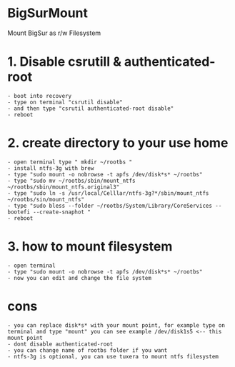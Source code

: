 # BigSurMount
Mount BigSur as r/w Filesystem

# 1. Disable csrutill & authenticated-root
    - boot into recovery
    - type on terminal "csrutil disable"
    - and then type "csrutil authenticated-root disable"
    - reboot
    
# 2. create directory to your use home
    - open terminal type " mkdir ~/rootbs "
    - install ntfs-3g with brew
    - type "sudo mount -o nobrowse -t apfs /dev/disk*s* ~/rootbs"
    - type "sudo mv ~/rootbs/sbin/mount_ntfs ~/rootbs/sbin/mount_ntfs.original3"
    - type "sudo ln -s /usr/local/Celllar/ntfs-3g?*/sbin/mount_ntfs ~/rootbs/sin/mount_ntfs"
    - type "sudo bless --folder ~/rootbs/System/Library/CoreServices --bootefi --create-snaphot "
    - reboot
    
# 3. how to mount filesystem
    - open terminal
    - type "sudo mount -o nobrowse -t apfs /dev/disk*s* ~/rootbs"
    - now you can edit and change the file system

# cons
    - you can replace disk*s* with your mount point, for example type on terminal and type "mount" you can see example /dev/disk1s5 <-- this mount point
    - dont disable authenticated-root
    - you can change name of rootbs folder if you want
    - ntfs-3g is optional, you can use tuxera to mount ntfs filesystem
